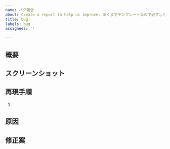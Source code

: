 ```yaml
---
name: バグ報告
about: Create a report to help us improve. あくまでテンプレートなので必ずしもすべての項目を埋めなくてよい
title: bug: 
labels: bug
assignees: ''

---
```


## 概要

## スクリーンショット

## 再現手順
1. 

## 原因

## 修正案
